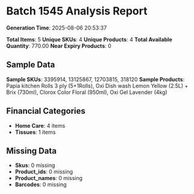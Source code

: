 # Batch 1545 Analysis Report

**Generation Time**: 2025-08-06 20:53:37

**Total Items**: 5
**Unique SKUs**: 4
**Unique Products**: 4
**Total Available Quantity**: 770.00
**Near Expiry Products**: 0

## Sample Data
**Sample SKUs**: 3395914, 13125867, 12703815, 318120
**Sample Products**: Papia kitchen Rolls 3 ply (5+1Rolls), Oxi Dish wash Lemon Yellow (2.5L) + Brix (730ml), Clorox Color Floral (950ml), Oxi Gel Lavender (4kg)

## Financial Categories
- **Home Care**: 4 items
- **Tissues**: 1 items

## Missing Data
- **Skus**: 0 missing
- **Product_ids**: 0 missing
- **Product_names**: 0 missing
- **Barcodes**: 0 missing
